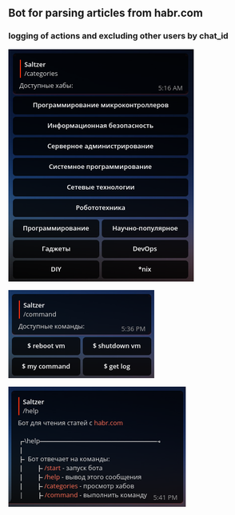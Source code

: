 ## Bot for parsing articles from habr.com

### logging of actions and excluding other users by chat_id

![](https://github.com/saltzer/projects/blob/main/python_projects/habr_bot/image.png)

![](https://github.com/saltzer/projects/blob/main/python_projects/habr_bot/command.png)

![](https://github.com/saltzer/projects/blob/main/python_projects/habr_bot/help.png)
